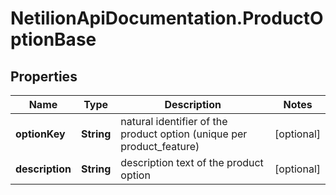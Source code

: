 # NetilionApiDocumentation.ProductOptionBase

## Properties
Name | Type | Description | Notes
------------ | ------------- | ------------- | -------------
**optionKey** | **String** | natural identifier of the product option (unique per product_feature) | [optional] 
**description** | **String** | description text of the product option | [optional] 
